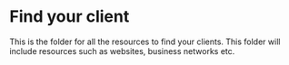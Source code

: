 # Find your client
This is the folder for all the resources to find your clients. This folder will include resources such as websites, business networks etc.  